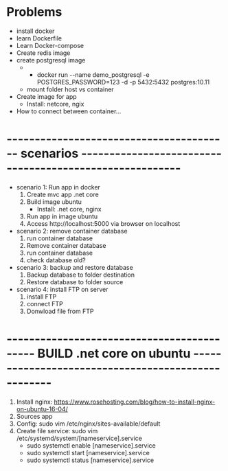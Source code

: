 # Problems
- install docker
- learn Dockerfile
- Learn Docker-compose
- Create redis image
- create postgresql image
    + + docker run --name demo_postgresql -e POSTGRES_PASSWORD=123 -d -p 5432:5432 postgres:10.11
    + mount folder host vs container
- Create image for app
    + Install: netcore, ngix
- How to connect between container...

# ----------------------------------------  scenarios --------------------------------------------------------
- scenario 1: Run app in docker
    1. Create mvc app .net core
    2. Build image ubuntu
        + Install: .net core, nginx
    3. Run app in image ubuntu
    4. Access http://localhost:5000 via browser on localhost
- scenario 2: remove container database
    1. run container database
    2. Remove container database
    3. run container database
    4. check database old?
- scenario 3: backup and restore database
    1. Backup database to folder destination
    2. Restore database to folder source
- scenario 4: install FTP on server
    1. install FTP
    2. connect FTP
    3. Donwload file from FTP


# ------------------------------------------- BUILD .net core on ubuntu ---------------------------------------------------

1. Install nginx: https://www.rosehosting.com/blog/how-to-install-nginx-on-ubuntu-16-04/
2. Sources app
3. Config: sudo vim /etc/nginx/sites-available/default
4. Create file service: sudo vim /etc/systemd/system/[nameservice].service
    + sudo systemctl enable [nameservice].service
    + sudo systemctl start [nameservice].service
    + sudo systemctl status [nameservice].service


